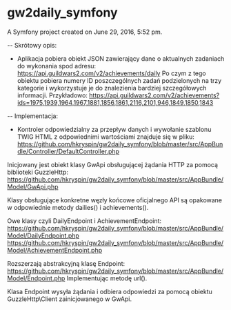 gw2daily_symfony
================

A Symfony project created on June 29, 2016, 5:52 pm.

--
Skrótowy opis:

- Aplikacja pobiera obiekt JSON zawierający dane o aktualnych zadaniach do wykonania spod adresu:
https://api.guildwars2.com/v2/achievements/daily
Po czym z tego obiektu pobiera numery ID poszczególnych zadań podzielonych na trzy kategorie i wykorzystuje je do znalezienia 
bardziej szczegółowych informacji.
Przykładowo:
https://api.guildwars2.com/v2/achievements?ids=1975,1939,1964,1967,1881,1856,1861,2116,2101,946,1849,1850,1843

--
Implementacja:

- Kontroler odpowiedzialny za przepływ danych i wywołanie szablonu TWIG HTML z odpowiednimi wartościami znajduje się w pliku:
https://github.com/hkryspin/gw2daily_symfony/blob/master/src/AppBundle/Controller/DefaultController.php

Inicjowany jest obiekt klasy GwApi obsługującej żądania HTTP za pomocą biblioteki GuzzleHttp:
https://github.com/hkryspin/gw2daily_symfony/blob/master/src/AppBundle/Model/GwApi.php

Klasy obsługujące konkretne węzły końcowe oficjalnego API są opakowane w odpowiednie metody dailies() i achievements().

Owe klasy czyli DailyEndpoint i AchievementEndpoint:
https://github.com/hkryspin/gw2daily_symfony/blob/master/src/AppBundle/Model/DailyEndpoint.php
https://github.com/hkryspin/gw2daily_symfony/blob/master/src/AppBundle/Model/AchievementEndpoint.php

Rozszerzają abstrakcyjną klasę Endpoint:
https://github.com/hkryspin/gw2daily_symfony/blob/master/src/AppBundle/Model/Endpoint.php
Implementując metodę url().

Klasa Endpoint wysyła żądania i odbiera odpowiedzi za pomocą obiektu GuzzleHttp\Client zainicjowanego w GwApi.
